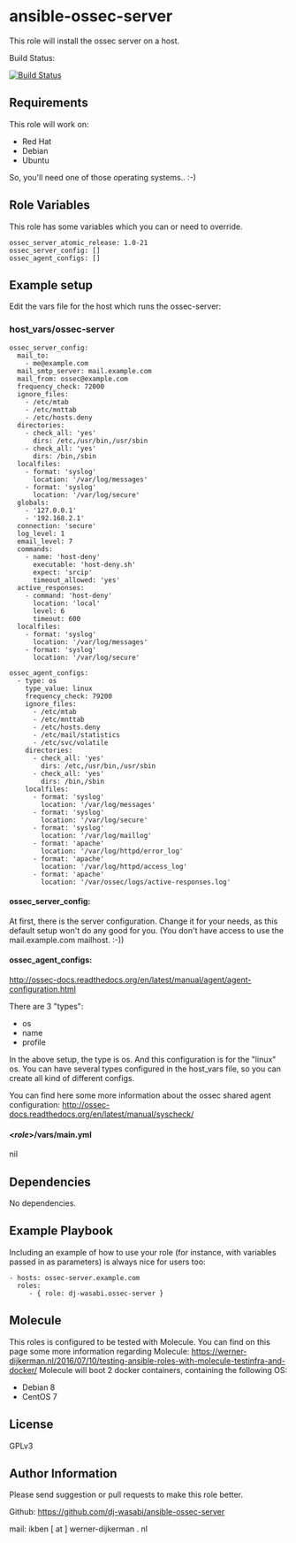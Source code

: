 ansible-ossec-server
====================

This role will install the ossec server on a host.

Build Status:

[![Build Status](https://travis-ci.org/dj-wasabi/ansible-ossec-server.svg?branch=master)](https://travis-ci.org/dj-wasabi/ansible-ossec-server)


Requirements
------------

This role will work on:
 * Red Hat
 * Debian
 * Ubuntu

So, you'll need one of those operating systems.. :-)

Role Variables
--------------

This role has some variables which you can or need to override.
```
ossec_server_atomic_release: 1.0-21
ossec_server_config: []
ossec_agent_configs: []
```

Example setup
-------------

Edit the vars file for the host which runs the ossec-server:

### host_vars/ossec-server
```
ossec_server_config:
  mail_to:
    - me@example.com
  mail_smtp_server: mail.example.com
  mail_from: ossec@example.com
  frequency_check: 72000
  ignore_files:
    - /etc/mtab
    - /etc/mnttab
    - /etc/hosts.deny
  directories:
    - check_all: 'yes'
      dirs: /etc,/usr/bin,/usr/sbin
    - check_all: 'yes'
      dirs: /bin,/sbin
  localfiles:
    - format: 'syslog'
      location: '/var/log/messages'
    - format: 'syslog'
      location: '/var/log/secure'
  globals:
    - '127.0.0.1'
    - '192.168.2.1'
  connection: 'secure'
  log_level: 1
  email_level: 7
  commands:
    - name: 'host-deny'
      executable: 'host-deny.sh'
      expect: 'srcip'
      timeout_allowed: 'yes'
  active_responses:
    - command: 'host-deny'
      location: 'local'
      level: 6
      timeout: 600
  localfiles:
    - format: 'syslog'
      location: '/var/log/messages'
    - format: 'syslog'
      location: '/var/log/secure'

ossec_agent_configs:
  - type: os
    type_value: linux
    frequency_check: 79200
    ignore_files:
      - /etc/mtab
      - /etc/mnttab
      - /etc/hosts.deny
      - /etc/mail/statistics
      - /etc/svc/volatile
    directories:
      - check_all: 'yes'
        dirs: /etc,/usr/bin,/usr/sbin
      - check_all: 'yes'
        dirs: /bin,/sbin
    localfiles:
      - format: 'syslog'
        location: '/var/log/messages'
      - format: 'syslog'
        location: '/var/log/secure'
      - format: 'syslog'
        location: '/var/log/maillog'
      - format: 'apache'
        location: '/var/log/httpd/error_log'
      - format: 'apache'
        location: '/var/log/httpd/access_log'
      - format: 'apache'
        location: '/var/ossec/logs/active-responses.log'
```

#### ossec_server_config:
At first, there is the server configuration. Change it for your needs, as this default setup won't do any good for you. (You don't have access to use the mail.example.com mailhost. :-))


#### ossec_agent_configs:
http://ossec-docs.readthedocs.org/en/latest/manual/agent/agent-configuration.html

There are 3 "types":
  * os
  * name
  * profile

In the above setup, the type is os. And this configuration is for the "linux" os. You can have several types configured in the host_vars file, so you can create all kind of different configs.

You can find here some more information about the ossec shared agent configuration: http://ossec-docs.readthedocs.org/en/latest/manual/syscheck/

#### <_role_>/vars/main.yml
nil

Dependencies
------------

No dependencies.

Example Playbook
----------------

Including an example of how to use your role (for instance, with variables passed in as parameters) is always nice for users too:

    - hosts: ossec-server.example.com
      roles:
         - { role: dj-wasabi.ossec-server }

Molecule
--------

This roles is configured to be tested with Molecule. You can find on this page some more information regarding Molecule: https://werner-dijkerman.nl/2016/07/10/testing-ansible-roles-with-molecule-testinfra-and-docker/
Molecule will boot 2 docker containers, containing the following OS:

* Debian 8
* CentOS 7


License
-------

GPLv3

Author Information
------------------

Please send suggestion or pull requests to make this role better. 

Github: https://github.com/dj-wasabi/ansible-ossec-server

mail: ikben [ at ] werner-dijkerman . nl
